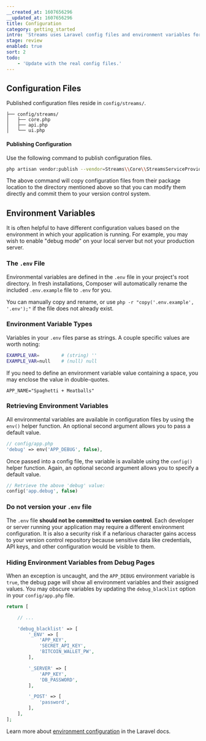 ```yaml
---
__created_at: 1607656296
__updated_at: 1607656296
title: Configuration
category: getting_started
intro: 'Streams uses Laravel config files and environment variables for application-level settings.'
stage: review
enabled: true
sort: 2
todo:
    - 'Update with the real config files.'
---
```

## Configuration Files

Published configuration files reside in `config/streams/`.

``` files
├── config/streams/
│   ├── core.php
│   ├── api.php
│   └── ui.php
```

#### Publishing Configuration

Use the following command to publish configuration files.

```bash
php artisan vendor:publish --vendor=Streams\\Core\\StreamsServiceProvider --tag=config
```

The above command will copy configuration files from their package location to the directory mentioned above so that you can modify them directly and commit them to your version control system.

## Environment Variables

It is often helpful to have different configuration values based on the environment in which your application is running. For example, you may wish to enable "debug mode" on your local server but not your production server.

### The `.env` File

Environmental variables are defined in the `.env` file in your project's root directory. In fresh installations, Composer will automatically rename the included `.env.example` file to `.env` for you.

You can manually copy and rename, or use `php -r "copy('.env.example', '.env');"` if the file does not already exist.

### Environment Variable Types

Variables in your `.env` files parse as strings. A couple specific values are worth noting:

```bash
EXAMPLE_VAR=        # (string) ''
EXAMPLE_VAR=null    # (null) null
```

If you need to define an environment variable value containing a space, you may enclose the value in double-quotes.

``` env
APP_NAME="Spaghetti + Meatballs"
```

### Retrieving Environment Variables

All environmental variables are available in configuration files by using the `env()` helper function. An optional second argument allows you to pass a default value.

``` php
// config/app.php
'debug' => env('APP_DEBUG', false),
```

Once passed into a config file, the variable is available using the `config()` helper function. Again, an optional second argument allows you to specify a default value.

``` php
// Retrieve the above 'debug' value:
config('app.debug', false)
```

### Do not version your `.env` file

The `.env` file **should not be committed to version control**. Each developer or server running your application may require a different environment configuration. It is also a security risk if a nefarious character gains access to your version control repository because sensitive data like credentials, API keys, and other configuration would be visible to them.

### Hiding Environment Variables from Debug Pages

When an exception is uncaught, and the `APP_DEBUG` environment variable is `true`, the debug page will show all environment variables and their assigned values. You may obscure variables by updating the `debug_blacklist` option in your `config/app.php` file.

``` php
return [

    // ...

    'debug_blacklist' => [
        '_ENV' => [
            'APP_KEY',
            'SECRET_API_KEY',
            'BITCOIN_WALLET_PW',
        ],

        '_SERVER' => [
            'APP_KEY',
            'DB_PASSWORD',
        ],

        '_POST' => [
            'password',
        ],
    ],
];
```


Learn more about [environment configuration](https://laravel.com/docs/configuration#environment-configuration) in the Laravel docs.
